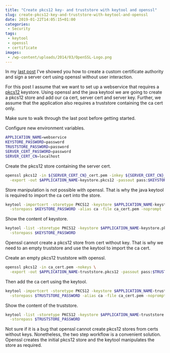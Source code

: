 ```yaml
---
title: "Create pkcs12 key- and truststore with keytool and openssl"
slug: create-pkcs12-key-and-truststore-with-keytool-and-openssl
date: 2019-01-22T14:05:15+01:00
categories:
 - Security
tags:
 - keytool
 - openssl
 - certificate
images:
 - /wp-content/uploads/2014/03/OpenSSL-Logo.png
---
```


In my [last post](https://janikvonrotz.ch/2019/01/21/create-a-certificate-authority-ca-and-sign-server-certificates-without-prompting-using-openssl/) I've showed you how to create a custom certificate authority and sign a server cert using openssl without user interaction.

For this post I assume that we want to set up a webservice that requires a [pkcs12](https://en.wikipedia.org/wiki/PKCS_12) keystore. Using openssl and the java keytool we are going to create a pkcs12 store and add our ca cert, server cert and server key. Further, we assume that the application also requires a truststore containing the ca cert only.

Make sure to walk through the last post before getting started.

Configure new environment variables.

```bash
APPLICATION_NAME=webservice
KEYSTORE_PASSWORD=password
TRUSTSTORE_PASSWORD=password
SERVER_CERT_PASSWORD=password
SERVER_CERT_CN=localhost
```

Create the pkcs12 store containing the server cert.

```bash
openssl pkcs12 -in ${SERVER_CERT_CN}_cert.pem -inkey ${SERVER_CERT_CN}_key.pem -passin pass:$SERVER_CERT_PASSWORD \
  -export -out $APPLICATION_NAME-keystore.pkcs12 -passout pass:$KEYSTORE_PASSWORD -name $SERVER_CERT_CN
```

Store manipulation is not possible with openssl. That is why the java keytool is required to import the ca cert into the store.

```bash
keytool -importcert -storetype PKCS12 -keystore $APPLICATION_NAME-keystore.pkcs12 \
  -storepass $KEYSTORE_PASSWORD -alias ca -file ca_cert.pem -noprompt
```

Show the content of keystore.

```bash
keytool -list -storetype PKCS12 -keystore $APPLICATION_NAME-keystore.pkcs12 \
  -storepass $KEYSTORE_PASSWORD
```

Openssl cannot create a pkcs12 store from cert without key. That is why we need to an empty truststore and use the keytool to import the ca cert.

Create an empty pkcs12 truststore with openssl.

```bash
openssl pkcs12 -in ca_cert.pem -nokeys \
  -export -out $APPLICATION_NAME-truststore.pkcs12 -passout pass:$TRUSTSTORE_PASSWORD
```

Then add the ca cert using the keytool.

```bash
keytool -importcert -storetype PKCS12 -keystore $APPLICATION_NAME-truststore.pkcs12 \
  -storepass $TRUSTSTORE_PASSWORD -alias ca -file ca_cert.pem -noprompt
```

Show the content of the truststore.

```bash
keytool -list -storetype PKCS12 -keystore $APPLICATION_NAME-truststore.pkcs12 \
  -storepass $TRUSTSTORE_PASSWORD
```

Not sure if it is a bug that openssl cannot create pkcs12 stores from certs without keys. Nonetheless, the two step workflow is a convenient solution. Openssl creates the initial pkcs12 store and the keytool manipulates the store as required.